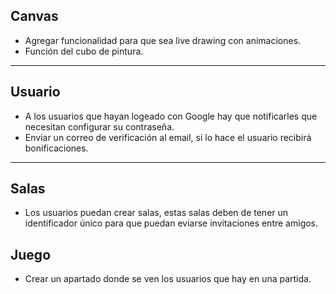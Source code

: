 ## Canvas

+ Agregar funcionalidad para que sea live drawing con animaciones.
+ Función del cubo de pintura.

---
## Usuario

+ A los usuarios que hayan logeado con Google hay que notificarles que necesitan 
configurar su contraseña.
+ Enviar un correo de verificación al email, si lo hace el usuario recibirá bonificaciones.

---
## Salas

+ Los usuarios puedan crear salas, estas salas deben de tener un identificador único para que 
puedan eviarse invitaciones entre amigos.

## Juego

+ Crear un apartado donde se ven los usuarios que hay en una partida.